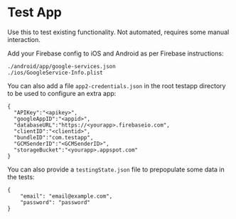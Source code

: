 # Test App

Use this to test existing functionality. Not automated, requires some manual interaction.

Add your Firebase config to iOS and Android as per Firebase instructions:

```
./android/app/google-services.json
./ios/GoogleService-Info.plist
```

You can also add a file `app2-credentials.json` in the root testapp directory to be
used to configure an extra app:

```
{
  "APIKey":"<apikey>",
  "googleAppID":"<appid>",
  "databaseURL":"https://<yourapp>.firebaseio.com",
  "clientID":"<clientid>",
  "bundleID":"com.testapp",
  "GCMSenderID":"<GCMSenderID>",
  "storageBucket":"<yourapp>.appspot.com"
}
```

You can also provide a `testingState.json` file to prepopulate some data in the tests:

```
{
    "email": "email@example.com",
    "password": "password"
}
```
